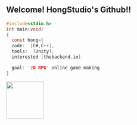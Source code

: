 ## Welcome! HongStudio's Github!! 
```c
#include<stdio.h>
int main(void)
{
  const hong={
  code:  [C#,C++],
  tools:  [Unity],
  interested [thebackend.io]

  goal: '2D RPG' online game making
}
```
   

          
                 
 
          


[<img src="https://cdn.jsdelivr.net/gh/devicons/devicon@latest/icons/unity/unity-original-wordmark.svg" width=100 />
](https://660a8091e50ac480300f058a--comfy-meerkat-b601ab.netlify.app/) 
